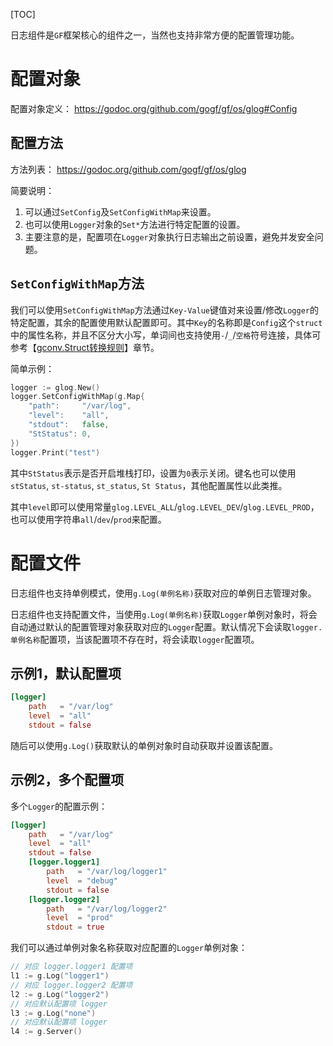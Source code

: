 [TOC]


日志组件是`GF`框架核心的组件之一，当然也支持非常方便的配置管理功能。


# 配置对象

配置对象定义：
https://godoc.org/github.com/gogf/gf/os/glog#Config



## 配置方法
方法列表： https://godoc.org/github.com/gogf/gf/os/glog

简要说明：
1. 可以通过`SetConfig`及`SetConfigWithMap`来设置。
1. 也可以使用`Logger`对象的`Set*`方法进行特定配置的设置。
1. 主要注意的是，配置项在`Logger`对象执行日志输出之前设置，避免并发安全问题。

## `SetConfigWithMap`方法

我们可以使用`SetConfigWithMap`方法通过`Key-Value`键值对来设置/修改`Logger`的特定配置，其余的配置使用默认配置即可。其中`Key`的名称即是`Config`这个`struct`中的属性名称，并且不区分大小写，单词间也支持使用`-`/`_`/`空格`符号连接，具体可参考【[gconv.Struct转换规则](util/gconv/struct.md)】章节。

简单示例：
```go
logger := glog.New()
logger.SetConfigWithMap(g.Map{
    "path":     "/var/log",
    "level":    "all",
    "stdout":   false,
    "StStatus": 0,
})
logger.Print("test")
```
其中`StStatus`表示是否开启堆栈打印，设置为`0`表示关闭。键名也可以使用`stStatus`, `st-status`, `st_status`, `St Status`，其他配置属性以此类推。

其中`level`即可以使用常量`glog.LEVEL_ALL`/`glog.LEVEL_DEV`/`glog.LEVEL_PROD`，也可以使用字符串`all`/`dev`/`prod`来配置。


# 配置文件

日志组件也支持单例模式，使用`g.Log(单例名称)`获取对应的单例日志管理对象。

日志组件也支持配置文件，当使用`g.Log(单例名称)`获取`Logger`单例对象时，将会自动通过默认的配置管理对象获取对应的`Logger`配置。默认情况下会读取`logger.单例名称`配置项，当该配置项不存在时，将会读取`logger`配置项。

## 示例1，默认配置项
```toml
[logger]
    path   = "/var/log"
    level  = "all"
    stdout = false
```
随后可以使用`g.Log()`获取默认的单例对象时自动获取并设置该配置。

## 示例2，多个配置项
多个`Logger`的配置示例：
```toml
[logger]
    path   = "/var/log"
    level  = "all"
    stdout = false
    [logger.logger1]
        path   = "/var/log/logger1"
        level  = "debug"
        stdout = false
    [logger.logger2]
        path   = "/var/log/logger2"
        level  = "prod"
        stdout = true
```
我们可以通过单例对象名称获取对应配置的`Logger`单例对象：
```go
// 对应 logger.logger1 配置项
l1 := g.Log("logger1")
// 对应 logger.logger2 配置项
l2 := g.Log("logger2")
// 对应默认配置项 logger
l3 := g.Log("none")
// 对应默认配置项 logger
l4 := g.Server()
```


